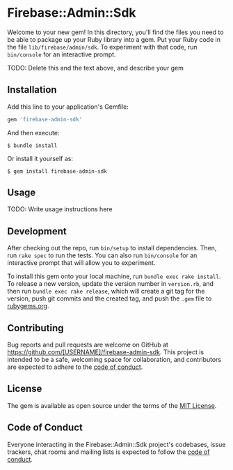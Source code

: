 # Firebase::Admin::Sdk

Welcome to your new gem! In this directory, you'll find the files you need to be able to package up your Ruby library into a gem. Put your Ruby code in the file `lib/firebase/admin/sdk`. To experiment with that code, run `bin/console` for an interactive prompt.

TODO: Delete this and the text above, and describe your gem

## Installation

Add this line to your application's Gemfile:

```ruby
gem 'firebase-admin-sdk'
```

And then execute:

    $ bundle install

Or install it yourself as:

    $ gem install firebase-admin-sdk

## Usage

TODO: Write usage instructions here

## Development

After checking out the repo, run `bin/setup` to install dependencies. Then, run `rake spec` to run the tests. You can also run `bin/console` for an interactive prompt that will allow you to experiment.

To install this gem onto your local machine, run `bundle exec rake install`. To release a new version, update the version number in `version.rb`, and then run `bundle exec rake release`, which will create a git tag for the version, push git commits and the created tag, and push the `.gem` file to [rubygems.org](https://rubygems.org).

## Contributing

Bug reports and pull requests are welcome on GitHub at https://github.com/[USERNAME]/firebase-admin-sdk. This project is intended to be a safe, welcoming space for collaboration, and contributors are expected to adhere to the [code of conduct](https://github.com/[USERNAME]/firebase-admin-sdk/blob/master/CODE_OF_CONDUCT.md).

## License

The gem is available as open source under the terms of the [MIT License](https://opensource.org/licenses/MIT).

## Code of Conduct

Everyone interacting in the Firebase::Admin::Sdk project's codebases, issue trackers, chat rooms and mailing lists is expected to follow the [code of conduct](https://github.com/[USERNAME]/firebase-admin-sdk/blob/master/CODE_OF_CONDUCT.md).
